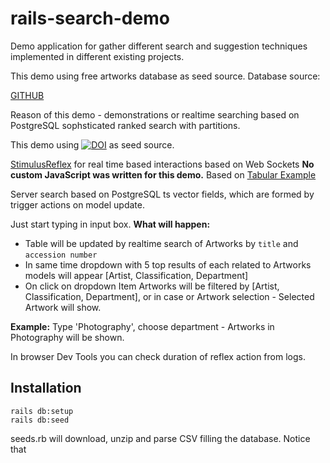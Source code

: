 # rails-search-demo
Demo application for gather different search and suggestion techniques implemented in different existing projects.

This demo using free artworks database as seed source. 
Database source: 

[GITHUB](https://github.com/MuseumofModernArt/collection)

Reason of this demo - demonstrations or realtime searching based on PostgreSQL sophsticated ranked search with partitions.

This demo using [![DOI](https://zenodo.org/badge/doi/10.5281/zenodo.1407301.svg)](http://dx.doi.org/10.5281/zenodo.1407301) as seed source.

[StimulusReflex](https://github.com/MuseumofModernArt/collection) for real time based interactions based on Web Sockets
**No custom JavaScript was written for this demo.**
Based on [Tabular Example](https://expo.stimulusreflex.com/demos/tabular)
 
Server search based on PostgreSQL ts vector fields, which are formed by trigger actions on model update.

Just start typing in input box. **What will happen:**

- Table will be updated by realtime search of Artworks by `title` and `accession number`
- In same time dropdown with 5 top results of each related to Artworks models will appear [Artist, Classification, Department]
- On click on dropdown Item Artworks will be filtered by  [Artist, Classification, Department], or in case or Artwork selection - Selected Artwork will show.


**Example:** Type 'Photography', choose department - Artworks in Photography will be shown.

In browser Dev Tools you can check duration of reflex action from logs.

## Installation
```
rails db:setup
rails db:seed
```

seeds.rb will download, unzip and parse CSV filling the database. 
Notice that
